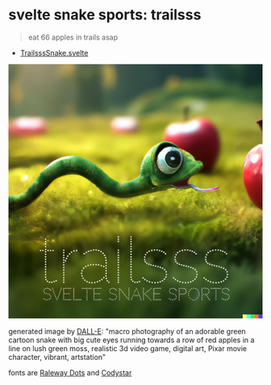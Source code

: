 # svelte snake sports: trailsss

> eat 66 apples in trails asap

- [TrailsssSnake.svelte](./TrailsssSnake.svelte)

<a href="https://ryanatkn.github.io/svelte-snake-sports/trailsss"><img src="/src/static/assets/trailsss.webp" alt="logo for trailsss, macro photography of an adorable green cartoon snake with big cute eyes running towards a row of red apples in a line on lush green moss, realistic 3d video game, digital art, Pixar movie character, vibrant, artstation" /></a>

generated image by [DALL-E](https://wikipedia.org/wiki/DALL-E):
"macro photography of an adorable green cartoon snake with big cute eyes running towards a row of red apples in a line on lush green moss, realistic 3d video game, digital art, Pixar movie character, vibrant, artstation"

fonts are [Raleway Dots](https://fonts.google.com/specimen/Raleway+Dots)
and [Codystar](https://fonts.google.com/specimen/Codystar)
